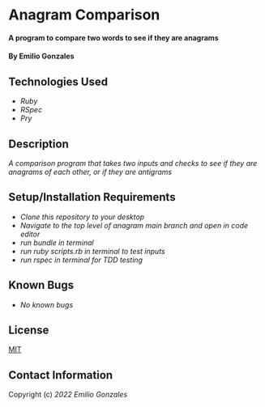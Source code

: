 # Anagram Comparison

#### A program to compare two words to see if they are anagrams

#### By Emilio Gonzales

## Technologies Used

* _Ruby_
* _RSpec_
* _Pry_

## Description
_A comparison program that takes two inputs and checks to see if they are anagrams of each other, or if they are antigrams_

## Setup/Installation Requirements
* _Clone this repository to your desktop_
* _Navigate to the top level of anagram main branch and open in code editor_
* _run bundle in terminal_
* _run ruby scripts.rb in terminal to test inputs_
* _run rspec in terminal for TDD testing_


## Known Bugs
* _No known bugs_

## License
[MIT](https://choosealicense.com/licenses/mit/)

## Contact Information
Copyright (c) _2022_ _Emilio Gonzales_